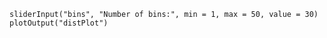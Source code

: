```{r, context="render", echo=FALSE}
sliderInput("bins", "Number of bins:", min = 1, max = 50, value = 30)
plotOutput("distPlot")
```